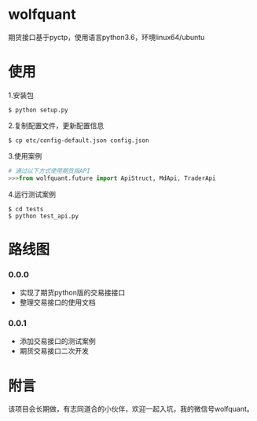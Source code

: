 # wolfquant
期货接口基于pyctp，使用语言python3.6，环境linux64/ubuntu
# 使用
1.安装包
```shell
$ python setup.py
```
2.复制配置文件，更新配置信息
```shell
$ cp etc/config-default.json config.json
```
3.使用案例
```python
# 通过以下方式使用期货版API
>>>from wolfquant.future import ApiStruct, MdApi, TraderApi
```
4.运行测试案例
```shell
$ cd tests
$ python test_api.py
```

# 路线图
### 0.0.0
* 实现了期货python版的交易接接口
* 整理交易接口的使用文档
### 0.0.1
* 添加交易接口的测试案例
* 期货交易接口二次开发

# 附言
该项目会长期做，有志同道合的小伙伴，欢迎一起入坑，我的微信号wolfquant。
